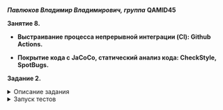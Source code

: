 ***Павлюков Владимир Владимирович, группа*** **QAMID45**

**Занятие 8.**

 - **Выстраивание процесса непрерывной интеграции (CI): Github Actions.**

 - **Покрытие кода с JaCoCo, статический анализ кода: CheckStyle, SpotBugs.**

**Задание 2.**

<details><summary>Описание задания</summary>
   
# Домашнее задание к занятию "Выстраивание процесса непрерывной интеграции"
   
##  Инструкция к выполнению домашнего задания
   
Перед тем, как отправить своё решение на проверку преподавателю, сверьтесь с чеклистом  

   <details><summary>1. В решении выполнены все требования задания</summary>
      Убедитесь, что все требования задания выполнены.  
      Для этого перед отправкой внимательно прочтите весь текст условия задания и соотнесите сказанное в нём с вашим решением. Навык самопроверки работы перед ревью пригодится вам как при обучении, так и на работе.  
   </details>

   <details><summary>2. Правильно настроен Maven-проект, тесты проходят</summary>
      Репозиторий должен быть папкой вашего мавен-проекта. Обратите внимание, что репозиторием не должна быть папка в которой лежит папка мавен-проекта, он сам должен быть папкой проекта. В нём должны быть соответствующие файлы и папки - `pom.xml`, `src` и др.  
      Не забудьте создать .gitignore-файл в корне проекта и добавить туда в игнорирование автогенерируемую папку `target`.  
      Общая схема вашего `pom.xml`-файла:  

   ```xml
<?xml version="1.0" encoding="UTF-8"?>
<project xmlns="http://maven.apache.org/POM/4.0.0"
         xmlns:xsi="http://www.w3.org/2001/XMLSchema-instance"
         xsi:schemaLocation="http://maven.apache.org/POM/4.0.0 http://maven.apache.org/xsd/maven-4.0.0.xsd">
    <modelVersion>4.0.0</modelVersion>

    <groupId>ru.netology</groupId>
    <artifactId>НАЗВАНИЕ-ВАШЕГО-ПРОЕКТА-БЕЗ-ПРОБЕЛОВ</artifactId>
    <version>1.0-SNAPSHOT</version>

    <properties>
        <maven.compiler.source>11</maven.compiler.source>
        <maven.compiler.target>11</maven.compiler.target>
        <project.build.sourceEncoding>UTF-8</project.build.sourceEncoding>
    </properties>


    <dependencies>
        <dependency>
            ...
        </dependency>
        ...
    </dependencies>


    <build>
        <plugins>
            <plugin>
              ...
            </plugin>

            <plugin>
              ...
              <executions>
                <execution>
                  ...
                </execution>
                ...
              </executions>
            </plugin>
            ...
        </plugins>
    </build>

</project>
```

#### JUnit
Обратите внимание, что у артефакта нет `-api` на конце. Если у вас автоматически добавилась зависимость вида `<artifactId>junit-jupiter-api</artifactId>`, то лучше поменять артефакт на тот что ниже, иначе будут сюрпризы в работе.  

   ```xml
 <dependency>
     <groupId>org.junit.jupiter</groupId>
     <artifactId>junit-jupiter</artifactId>
     <version>5.7.0</version>
     <scope>test</scope>
 </dependency>
```

#### Surefire

Без этого плагина тесты могут мавеном не запускаться, хоть в идее через кнопки они и будут проходить. Чтобы лишний раз убедиться, что всё работает, нажмите `Ctrl+Ctrl` и затем `mvn clean test`.  

   ```xml
<plugin>
   <groupId>org.apache.maven.plugins</groupId>
   <artifactId>maven-surefire-plugin</artifactId>
   <version>2.22.2</version>
   <configuration>
       <failIfNoTests>true</failIfNoTests>
   </configuration>
</plugin>
```

</details>

<details><summary> 3. Что делать, если возникли сложности? </summary>

И это здорово! Если их преодолевать правильно, то можно получить большую образовательную пользу для себя. Периодическое возникновение вопросов, недопонимание пройденного материала - нормальная и неотъемлемая часть обучения. А мы здесь, чтобы помочь вам пройти этот путь.

### Что делать, если непонятна теория?
1. Если подобный вопрос разбирался на лекции, посмотрите еще раз раздел с этой темой в видеозаписи.
   1. Если вопрос не решился, попробуйте поискать ответ самостоятельно в интернете, этот навык пригодится вам в работе.
   2. Если самостоятельно разобраться не удалось, задайте вопрос в общем чате, мы обязательно поможем.

### Что делать, если непонятно условие задания?
1. Прежде чем задать вопрос по условию задачи, перечитайте его ещё раз и убедитесь, что в тексте условия нет прямого ответа на этот вопрос. Умение работать с текстом - важный навык работы с информацией.
   1. Если ответа на свой вопрос в тексте условия не увидели, задайте его в общем чате, мы раскроем детали условия подробнее.

### Что делать, если не получается задача?
Если ваша проблема это **ошибка компиляции** (подчёркивает красным, не даёт запустить программу), сборки проекта, CI и прочие подобные ошибки, то:
1. Найдите и прочитайте текст ошибки, который вам подсвечивает идея (или логи); "подчёркивает красным" - это не описание ошибки.
   1. Попробуйте понять текст ошибки, при необходимости воспользуйтесь переводчиком. Нестрашно, если вы переведёте неточно, тут главное сам процесс: со временем и с нашей помощью вы будете это делать лучше и лучше, но, пропуская этот этап, вы не сможете научиться это делать.
   2. Если не получилось понять ошибку по её тексту, попробуйте её загуглить и изучить подобную ошибку у других людей. Попробуйте примерить решения их проблем на свой код. Соотнесите найденные описания ошибки с пройденной теорией.
   3. Если все равно вашу трудности не разрешились, напишите в общий чат, обязательно указав:
      1. Название задачи и ссылку на условие
      2. Ссылку на вашу работу
      3. Текст и скриншот (не фотография) ошибки.
      4. Ваши размышления и описание шагов, которые вы совершили для решения.

Если ваша проблема это **ошибка исполнения** (программа умирает уже после запуска) или она **отрабатывает неправильно** (из-за чего ваши тесты не проходят), то:
1. Воспользуйтесь отладчиком для пошагового анализа работы вашей программы. Так вы либо убедитесь в неправильности придуманного вами алгоритма или найдёте конкретное место, где ожидаемое поведение программы разошлось с фактическим.
2. Если проблему найти не получилось, напишите в общий чат, обязательно указав:
   1. Название задачи и ссылку на условие
   2. Ссылку на вашу работу
   3. Конкретное и подробное описание проблемы или затруднения при решении задачи ("Помогите что не так" - это не описание)
   4. Подробное описание вашего анализа программы с помощью отладчика вместе со скринами
   5. Ваши размышления и описание шагов, которые вы совершили для решения.

</details>

<details>
  <summary>4. Отформатирован код [:warning:: в этом задании форматировать нужно только код тестов]</summary>

Кроме правил, нарушение которых приводит к ошибкам компиляции, есть ещё и [правила форматирования кода](https://google.github.io/styleguide/javaguide.html), соблюдение которых обязательно при написании программ.

С большинством проблем может справиться автоформатирование в идее. Для этого выберите `Code -> Reformat code` в меню или используйте горячие сочетания клавиш (в меню будет показано актуальное сочетание для вашей операционной системы). Так идея поправит неправильные отступы, пробелы и некоторые другие ошибки. Следите, чтобы у `if-else`, `for`, `while` всегда были `{}`.

Проблемы с именованием сущностей нужно решать самим. Так все ячейки кроме `final`-констант и методы должны писаться с маленькой буквы [камелкейсом](https://ru.wikipedia.org/wiki/CamelCase) с **маленькой** буквы, а классы и интерфейсы - камелкейсом с **большой** буквы.

Мы вам настоятельно советуем всегда держать код в отформатированном виде во время разработки. Со временем глаз привыкнет и вы почувствуете, насколько это облегчает поиск ошибок в коде и его анализ. В любом случае, перед отправкой кода на проверку его обязательно нужно отформатировать, иначе он может быть отправлен на доработку без более глубокой проверки на этой итерации.
</details>

<details open>
  <summary>5. Настроен Github CI с verify-сборкой Maven и JaCoCo :new:</summary>

#### CI
После связывания локального репозитория с удалённым и первого пуша в заготовки проекта, время настроить CI на основе Github Actions. Шаблон вашего maven.yml должен выглядеть вот так, убедитесь что всё совпадает с вашим шаблоном (например, что вы указали фазу `verify`, а не `package`):
  ```yml
  name: Java CI with Maven

  on: [push, pull_request]

  jobs:
    build:

      runs-on: ubuntu-latest

      steps:
      - uses: actions/checkout@v2
      - name: Set up JDK 11
        uses: actions/setup-java@v2
        with:
          java-version: '11'
          distribution: 'adopt'
      - name: Build with Maven
        run: mvn -B -e verify
  ```

#### JaCoCo

  ```xml
              <plugin>
                  <groupId>org.jacoco</groupId>
                  <artifactId>jacoco-maven-plugin</artifactId>
                  <version>0.8.5</version>
                  ...
  ```

Инициализация:
  ```xml
                      <execution>
                          <id>prepare-agent</id>
                          <goals>
                              <goal>prepare-agent</goal>
                          </goals>
                      </execution>
  ```

В режиме генерации отчётов:
  ```xml
                      <execution>
                          <id>report</id>
                          <phase>verify</phase>
                          <goals>
                              <goal>report</goal>
                          </goals>
                      </execution>
  ```

В режиме проверки и обрушения сборки по уровню покрытия:
  ```xml
                      <execution>
                          <id>check</id>
                          <goals>
                              <goal>check</goal>
                          </goals>
                          <configuration>
                              <rules>
                                  <rule>
                                      <limits>
                                          <limit>
                                              <counter>LINE</counter>
                                              <value>COVEREDRATIO</value>
                                              <minimum>100%</minimum>
                                          </limit>
                                      </limits>
                                  </rule>
                              </rules>
                          </configuration>
                      </execution>
  ```

</details>

# Задание 1. Синдром 100% (обязательное к выполнению)

Вы попали в команду максималистов, которые хотят, чтобы те авто-тесты, которые вы пишете, покрывали код на 100%.

Но вот незадача:
1. Непонятно, что такое 100%
2. Непонятно, как это сделать

Вспоминаем: покрытием кода у нас занимается JaCoCo, но он просто "сигнализирует" о том, что конкретно пошло не так.

Большинство подобных плагинов помимо целей отчётности (`report`) содержат ещё цель `check`, которая обрушает сборку, если не выполнены определённые проверки.

Что вам нужно:
1. Создать мавен-проект с тестируемым кодом из листинга кода (указан ниже по условию)
   1. Изучить [документацию на плагин](https://www.eclemma.org/jacoco/trunk/doc/maven.html) (а конкретно на цель `check`)
   1. Внедрить эту цель в фазу `verify` (обратите внимание, что эта цель итак публикуется в эту фазу)
   1. Настроить правила по покрытию на 100% (при этом нужно изучить разницу между счётчиками `INSTRUCTION`, `LINE`, `BRANCH`, `COMPLEXITY`)
   1. Вникнуть в тестируемый код
   1. Выбрать один из счётчиков и добиться 100% покрытия через добавление новых тестов

**Важно**: использовать можно только один из следующих:
1. `INSTRUCTION`
   1. `LINE`
   1. `BRANCH`

Обратите внимание на чеклист в начале условия, он содержит подсказки по внедрению JaCoCo в ваш мавен-проект.

Тестируемый код (его как-либо редактировать **нельзя**):
```java
package ru.netology.statistic;

public class StatisticsService {
  /**
   * Calculate index of max income
   *
   * @param incomes - array of incomes
   * @return - index of first max value
   */
  public long findMax(long[] incomes) {
    long current_max_index = 0;
    long current_max = incomes[0];
    for (long income : incomes)
      if (current_max < income)
        current_max = income;
        return current_max;
  }
}
```

Класс с тестами (его надо будет расширить новыми тестами):
```java
package ru.netology.statistic;

import org.junit.jupiter.api.Test;

import static org.junit.jupiter.api.Assertions.*;

public class StatisticsServiceTest {

  @Test
  void findMax() {
    StatisticsService service = new StatisticsService();

    long[] incomesInBillions = {12, 5, 8, 4, 5, 3, 8, 6, 11, 11, 12};
    long expected = 12;

    long actual = service.findMax(incomesInBillions);

    assertEquals(expected, actual);
  }
}
```

Итого: отправьте на проверку ссылку на гитхаб-репозиторий с вашим проектом.

# Задание 2*. Пусть плагин ищет баги (НЕобязательная задача)

[SpotBugs](https://spotbugs.github.io) и [Maven Plugin для него](https://spotbugs.readthedocs.io/en/latest/maven.html) предоставляют возможность производить статический анализ (анализ кода без его запуска) для выявления наиболее часто встречающихся багов.

Список багов, которые ищет SpotBugs: https://spotbugs.readthedocs.io/en/latest/bugDescriptions.html

Ваша задача:
1. Подключить плагин к вашему проекту (возьмите проект с первой задачи, либо создайте новый на его базе)
1. Настроить goal `check` в фазу `verify`
1. Удостовериться, что код проходит проверки SpotBugs (если не проходит, то пофиксить)
1. Сделать push в GitHub и удостовериться, что сборка проходит

Итого: отправьте на проверку ссылку гитхаб-репозиторий с вашим проектом.

</details>

<details><summary>Запуск тестов</summary>

 - запустить тесты: `mvn clean test`
 - запустить тесты и сделать проверку на баги: `mvn clean verify` результат проверки на баги будет в командной строке после --- spotbugs-maven-plugin:4.7.2.0:check (check)
 - для просмотра отчёта в графическом интерфейсе, раскомментировать execution с id - showanalyses в [pom.xml](pom.xml) и перезапустить `mvn clean verify`

</details>